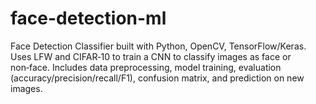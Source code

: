 # face-detection-ml
Face Detection Classifier built with Python, OpenCV, TensorFlow/Keras. Uses LFW and CIFAR‑10 to train a CNN to classify images as face or non‑face. Includes data preprocessing, model training, evaluation (accuracy/precision/recall/F1), confusion matrix, and prediction on new images.
